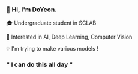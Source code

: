### 👋 Hi, I'm DoYeon. 

🎓 Undergraduate student in SCLAB

👀 Interested in AI, Deep Learning, Computer Vision

💡   I'm trying to make various models !

### " I can do this all day "
